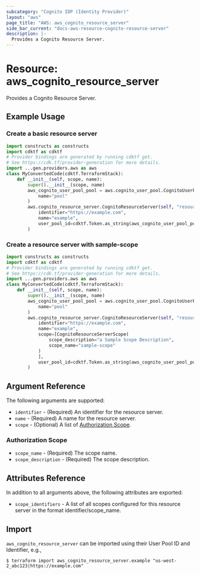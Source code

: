 ```yaml
---
subcategory: "Cognito IDP (Identity Provider)"
layout: "aws"
page_title: "AWS: aws_cognito_resource_server"
side_bar_current: "docs-aws-resource-cognito-resource-server"
description: |-
  Provides a Cognito Resource Server.
---
```


# Resource: aws_cognito_resource_server

Provides a Cognito Resource Server.

## Example Usage

### Create a basic resource server

```python
import constructs as constructs
import cdktf as cdktf
# Provider bindings are generated by running cdktf get.
# See https://cdk.tf/provider-generation for more details.
import ...gen.providers.aws as aws
class MyConvertedCode(cdktf.TerraformStack):
    def __init__(self, scope, name):
        super().__init__(scope, name)
        aws_cognito_user_pool_pool = aws.cognito_user_pool.CognitoUserPool(self, "pool",
            name="pool"
        )
        aws.cognito_resource_server.CognitoResourceServer(self, "resource",
            identifier="https://example.com",
            name="example",
            user_pool_id=cdktf.Token.as_string(aws_cognito_user_pool_pool.id)
        )
```

### Create a resource server with sample-scope

```python
import constructs as constructs
import cdktf as cdktf
# Provider bindings are generated by running cdktf get.
# See https://cdk.tf/provider-generation for more details.
import ...gen.providers.aws as aws
class MyConvertedCode(cdktf.TerraformStack):
    def __init__(self, scope, name):
        super().__init__(scope, name)
        aws_cognito_user_pool_pool = aws.cognito_user_pool.CognitoUserPool(self, "pool",
            name="pool"
        )
        aws.cognito_resource_server.CognitoResourceServer(self, "resource",
            identifier="https://example.com",
            name="example",
            scope=[CognitoResourceServerScope(
                scope_description="a Sample Scope Description",
                scope_name="sample-scope"
            )
            ],
            user_pool_id=cdktf.Token.as_string(aws_cognito_user_pool_pool.id)
        )
```

## Argument Reference

The following arguments are supported:

* `identifier` - (Required) An identifier for the resource server.
* `name` - (Required) A name for the resource server.
* `scope` - (Optional) A list of [Authorization Scope](#authorization-scope).

### Authorization Scope

* `scope_name` - (Required) The scope name.
* `scope_description` - (Required) The scope description.

## Attributes Reference

In addition to all arguments above, the following attributes are exported:

* `scope_identifiers` - A list of all scopes configured for this resource server in the format identifier/scope_name.

## Import

`aws_cognito_resource_server` can be imported using their User Pool ID and Identifier, e.g.,

```
$ terraform import aws_cognito_resource_server.example "us-west-2_abc123|https://example.com"
```

<!-- cache-key: cdktf-0.17.0-pre.15 input-70d8d663024ed55f0ecd9272a7c7a10929ccf24059c19c50b77020a6bc53551a -->